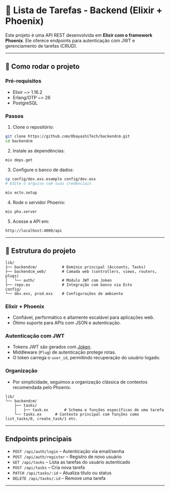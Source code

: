 # 🧠 Lista de Tarefas - Backend (Elixir + Phoenix)

Este projeto é uma API REST desenvolvida em **Elixir com o framework Phoenix**. Ele oferece endpoints para autenticação com JWT e gerenciamento de tarefas (CRUD).

---

## 🚀 Como rodar o projeto

### Pré-requisitos

- Elixir ~> 1.16.2
- Erlang/OTP ~> 26
- PostgreSQL

### Passos

1. Clone o repositório:

```bash
git clone https://github.com/ObayashiTech/backendcm.git
cd backendcm
```

2. Instale as dependências:

```bash
mix deps.get
```

3. Configure o banco de dados:

```bash
cp config/dev.exs.example config/dev.exs
# Edite o arquivo com suas credenciais

mix ecto.setup
```

4. Rode o servidor Phoenix:

```bash
mix phx.server
```

5. Acesse a API em:

```
http://localhost:4000/api
```

---

## 📁 Estrutura do projeto

```
lib/
├── backendcm/           # Domínio principal (Accounts, Tasks)
├── backendcm_web/       # Camada web (controllers, views, routers, plugs)
│   └── auth/            # Módulo JWT com Joken
├── repo.ex              # Integração com banco via Ecto
config/
└── dev.exs, prod.exs    # Configurações de ambiente
```

### Elixir + Phoenix

- Confiável, performático e altamente escalável para aplicações web.
- Ótimo suporte para APIs com JSON e autenticação.

### Autenticação com JWT

- Tokens JWT são gerados com [Joken](https://hexdocs.pm/joken).
- Middleware (`Plug`) de autenticação protege rotas.
- O token carrega o `user_id`, permitindo recuperação do usuário logado.

### Organização

- Por simplicidade, seguimos a organização clássica de contextos recomendada pelo Phoenix.
```
lib/
└── backendcm/
    ├── tasks/
    │   ├── task.ex       # Schema e funções específicas de uma tarefa
    └── tasks.ex      # Contexto principal com funções como list_tasks/0, create_task/1 etc.
```
---

## Endpoints principais

- `POST /api/auth/login` – Autenticação via email/senha
- `POST /api/auth/register` – Registro de novo usuário
- `GET /api/tasks` – Lista as tarefas do usuário autenticado
- `POST /api/tasks` – Cria nova tarefa
- `PATCH /api/tasks/:id` – Atualiza título ou status
- `DELETE /api/tasks/:id` – Remove uma tarefa

---
